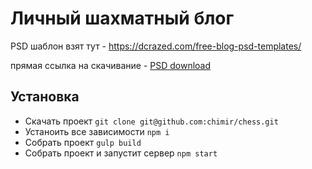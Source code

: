 # Личный шахматный блог

PSD шаблон взят тут - https://dcrazed.com/free-blog-psd-templates/

прямая ссылка на скачивание - [PSD download](https://docs.google.com/uc?id=0B3fZMxVv-2phYzA2Wmw0c1VSdDg&export=download)

## Установка
* Скачать проект `git clone git@github.com:chimir/chess.git`
* Устаноить все зависимости `npm i`
* Собрать проект `gulp build`
* Собрать проект и запустит сервер `npm start`
